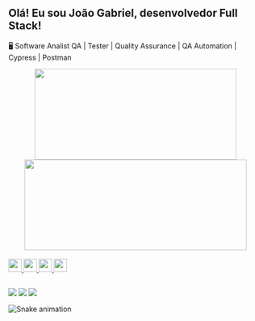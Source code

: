 ## Olá! Eu sou João Gabriel, desenvolvedor Full Stack!

🖥️ Software Analist QA | Tester | Quality Assurance | QA Automation | Cypress | Postman

<div align="center">
  <a href="https://github.com/joaogabm">
  <img height="180em" width="400px" src="https://github-readme-stats.vercel.app/api?username=joaogabm&show_icons=true&theme=dracula&include_all_commits=true&count_private=true"/>
  <img height="180em" width="440px" src="https://github-readme-stats.vercel.app/api/top-langs/?username=joaogabm&layout=compact&langs_count=7&theme=dracula"/>
</div>
  
<div style="display: inline_block"><br>
  <img height="26px" src="https://img.shields.io/badge/JavaScript-F7DF1E?style=for-the-badge&logo=JavaScript&logoColor=white"/> 
  <img height="26px" src="https://img.shields.io/badge/C%23-239120?style=for-the-badge&logo=c-sharp&logoColor=white">
  <img height="26px" src="https://img.shields.io/badge/SQL-blue?style=flat-square"/>
  <img height="26px" src="https://img.shields.io/badge/GIT-E44C30?style=for-the-badge&logo=git&logoColor=white"/>
</div>
  
##
  
<div> 
  <a href="https://www.instagram.com/joaogabm_/" target="_blank"><img src="https://img.shields.io/badge/-Instagram-%23E4405F?style=for-the-badge&logo=instagram&logoColor=white" target="_blank"></a>
  <a href="https://www.linkedin.com/in/joaogabm/" target="_blank"><img src="https://img.shields.io/badge/-LinkedIn-%230077B5?style=for-the-badge&logo=linkedin&logoColor=white" target="_blank"></a> 
  <a href = "mailto:joaogabriel.jgm@hotmail.com"><img src="https://img.shields.io/badge/-Email-000?style=for-the-badge&logo=microsoft-outlook&logoColor=007BFF" target="_blank"></a>
 
  ![Snake animation](https://github.com/joaogabm/joaogabm/blob/output/github-contribution-grid-snake.svg)
 
</div>

